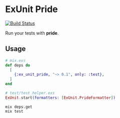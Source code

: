# ExUnit Pride

[![Build Status](https://travis-ci.org/lpil/ex-unit-pride.svg?branch=master)](https://travis-ci.org/lpil/ex-unit-pride)

Run your tests with **pride**.

## Usage

```elixir
# mix.exs
def deps do
  [
    {:ex_unit_pride, "~> 0.1", only: :test},
  ]
end
```
```elixir
# test/test_helper.exs
ExUnit.start(formatters: [ExUnit.PrideFormatter])
```


```
mix deps.get
mix test
```
